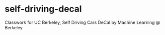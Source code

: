 # self-driving-decal
 Classwork for UC Berkeley, Self Driving Cars DeCal by Machine Learning @ Berkeley
